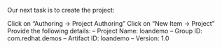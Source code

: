 Our next task is to create the project:

Click on “Authoring -> Project Authoring”
Click on “New Item -> Project”
Provide the following details:
– Project Name: loandemo
– Group ID: com.redhat.demos
– Artifact ID: loandemo
– Version: 1.0

